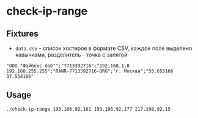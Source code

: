 # check-ip-range

## Fixtures
* `data.csv` - список хостеров в формате CSV, каждое поле выделено кавычками, разделитель - точка с запятой

```
"ООО "Файбекс лаб"";"7713392716";"192.168.1.0 - 192.168.255.255";"RANR-7713392716-ORG";"г. Москва";"55.653166 37.554106"
```

## Usage

`./check-ip-range 193.106.92.161 193.106.92.177 217.198.92.15`